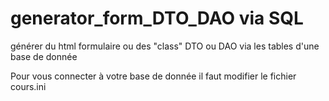 # generator_form_DTO_DAO via SQL
générer du html formulaire ou des "class" DTO ou DAO via les tables d'une base de donnée

Pour vous connecter à votre base de donnée il faut modifier le fichier cours.ini
